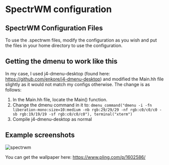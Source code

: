 # SpectrWM configuration

## SpectrWM Configuration Files

To use the .spectrwm files, modify the configuration as you wish and put the files in your home directory to use the configuration. 

## Getting the dmenu to work like this

In my case, I used j4-dmenu-desktop (found here: https://github.com/enkore/j4-dmenu-desktop) and modified the Main.hh file slightly as it would not match my configs otherwise. The change is as follows:
1. In the Main.hh file, locate the Main() function.
2. Change the dmenu command in it to: 
 ```dmenu_command("dmenu -i -fn liberation-mono:size=10:medium -nb rgb:29/29/29 -nf rgb:c0/c0/c0 -sb rgb:19/19/19 -sf rgb:c0/c0/c0"), terminal("xterm")```
4. Compile j4-dmenu-desktop as normal

## Example screenshots

![spectrwm](https://user-images.githubusercontent.com/60475104/134374766-ae58023d-1186-4aa6-bed8-7acf3d778e33.png)

You can get the wallpaper here: https://www.pling.com/p/1602586/
